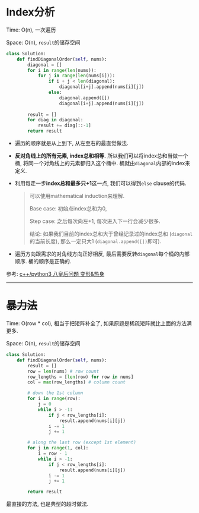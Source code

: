 # Index分析

Time: O(n), 一次遍历

Space: O(n), `result`的储存空间

```python
class Solution:
    def findDiagonalOrder(self, nums):
        diagonal = []
        for i in range(len(nums)):
            for j in range(len(nums[i])):
                if i + j < len(diagonal):
                    diagonal[i+j].append(nums[i][j])
                else:
                    diagonal.append([])
                    diagonal[i+j].append(nums[i][j])
        
        result = []                            
        for diag in diagonal:
            result += diag[::-1]
        return result
```

-   遍历的顺序就是从上到下, 从左至右的最直觉做法.

-   **反对角线上的所有元素, index总和相等.** 所以我们可以将index总和当做一个桶, 将同一个对角线上的元素都归入这个桶中. 桶就由`diagonal`内部的index来定义.

-   利用每走一步**index总和最多只+1**这一点, 我们可以得到`else` clause的代码. 

    >   可以使用mathematical induction来理解.
    >
    >   Base case: 初始点index总和为0, 
    >
    >   Step case: 之后每次向左+1, 每次进入下一行会减少很多. 
    >
    >   结论: 如果我们目前的index总和大于曾经记录过的index总和 (`diagonal`的当前长度), 那么一定只大1 (`diagonal.append([])`即可).

-   遍历方向跟需求的对角线方向正好相反, 最后需要反转`diagonal`每个桶的内部顺序. 桶的顺序是正确的.



参考: [c++/python3 八皇后问题 变形&热身](https://leetcode-cn.com/problems/diagonal-traverse-ii/solution/c-python3-ba-huang-hou-wen-ti-bian-xing-5re43/)

---

# ~~暴力法~~

Time: O(row * col), 相当于把矩阵补全了, 如果原题是稀疏矩阵就比上面的方法满更多.

Space: O(n), `result`的储存空间

```python
class Solution:
    def findDiagonalOrder(self, nums):
        result = []
        row = len(nums) # row count
        row_lengths = [len(row) for row in nums]
        col = max(row_lengths) # column count

        # down the 1st column
        for i in range(row):
            j = 0
            while i > -1:
                if j < row_lengths[i]:
                    result.append(nums[i][j])
                i -= 1
                j += 1

        # along the last row (except 1st element)
        for j in range(1, col):
            i = row - 1
            while i > -1:
                if j < row_lengths[i]:
                    result.append(nums[i][j])
                i -= 1
                j += 1

        return result
```

最直接的方法, 也是典型的超时做法.